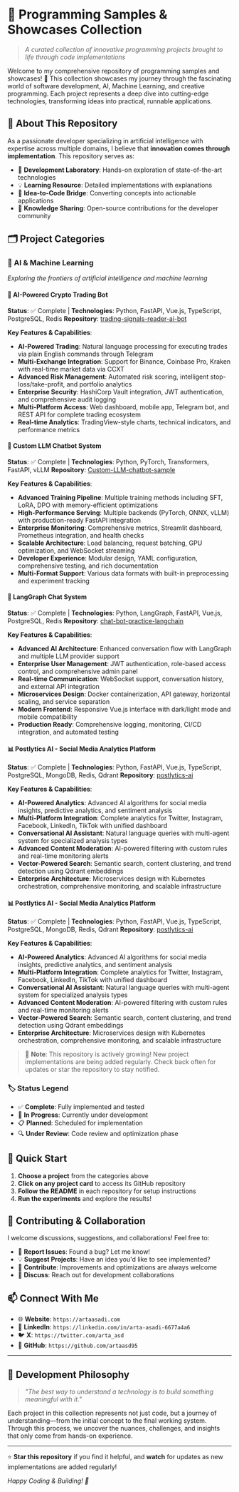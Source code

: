 # 🚀 Programming Samples & Showcases Collection

> *A curated collection of innovative programming projects brought to life through code implementations*

Welcome to my comprehensive repository of programming samples and showcases! 🚀 This collection showcases my journey through the fascinating world of software development, AI, Machine Learning, and creative programming. Each project represents a deep dive into cutting-edge technologies, transforming ideas into practical, runnable applications.

## 🎯 About This Repository

As a passionate developer specializing in artificial intelligence with expertise across multiple domains, I believe that **innovation comes through implementation**. This repository serves as:

- 🔬 **Development Laboratory**: Hands-on exploration of state-of-the-art technologies
- 💡 **Learning Resource**: Detailed implementations with explanations
- 🌉 **Idea-to-Code Bridge**: Converting concepts into actionable applications
- 📖 **Knowledge Sharing**: Open-source contributions for the developer community

## 🗂️ Project Categories

### 🧠 AI & Machine Learning
*Exploring the frontiers of artificial intelligence and machine learning*

#### 🚀 AI-Powered Crypto Trading Bot
**Status**: ✅ Complete | **Technologies**: Python, FastAPI, Vue.js, TypeScript, PostgreSQL, Redis
**Repository**: [trading-signals-reader-ai-bot](https://github.com/artaasd95/trading-signals-reader-ai-bot)

**Key Features & Capabilities**:
- **AI-Powered Trading**: Natural language processing for executing trades via plain English commands through Telegram
- **Multi-Exchange Integration**: Support for Binance, Coinbase Pro, Kraken with real-time market data via CCXT
- **Advanced Risk Management**: Automated risk scoring, intelligent stop-loss/take-profit, and portfolio analytics
- **Enterprise Security**: HashiCorp Vault integration, JWT authentication, and comprehensive audit logging
- **Multi-Platform Access**: Web dashboard, mobile app, Telegram bot, and REST API for complete trading ecosystem
- **Real-time Analytics**: TradingView-style charts, technical indicators, and performance metrics

#### 🤖 Custom LLM Chatbot System
**Status**: ✅ Complete | **Technologies**: Python, PyTorch, Transformers, FastAPI, vLLM
**Repository**: [Custom-LLM-chatbot-sample](https://github.com/artaasd95/Custom-LLM-chatbot-sample)

**Key Features & Capabilities**:
- **Advanced Training Pipeline**: Multiple training methods including SFT, LoRA, DPO with memory-efficient optimizations
- **High-Performance Serving**: Multiple backends (PyTorch, ONNX, vLLM) with production-ready FastAPI integration
- **Enterprise Monitoring**: Comprehensive metrics, Streamlit dashboard, Prometheus integration, and health checks
- **Scalable Architecture**: Load balancing, request batching, GPU optimization, and WebSocket streaming
- **Developer Experience**: Modular design, YAML configuration, comprehensive testing, and rich documentation
- **Multi-Format Support**: Various data formats with built-in preprocessing and experiment tracking

#### 💬 LangGraph Chat System
**Status**: ✅ Complete | **Technologies**: Python, LangGraph, FastAPI, Vue.js, PostgreSQL, Redis
**Repository**: [chat-bot-practice-langchain](https://github.com/artaasd95/chat-bot-practice-langchain)

**Key Features & Capabilities**:
- **Advanced AI Architecture**: Enhanced conversation flow with LangGraph and multiple LLM provider support
- **Enterprise User Management**: JWT authentication, role-based access control, and comprehensive admin panel
- **Real-time Communication**: WebSocket support, conversation history, and external API integration
- **Microservices Design**: Docker containerization, API gateway, horizontal scaling, and service separation
- **Modern Frontend**: Responsive Vue.js interface with dark/light mode and mobile compatibility
- **Production Ready**: Comprehensive logging, monitoring, CI/CD integration, and automated testing

#### 📊 Postlytics AI - Social Media Analytics Platform
**Status**: ✅ Complete | **Technologies**: Python, FastAPI, Vue.js, TypeScript, PostgreSQL, MongoDB, Redis, Qdrant
**Repository**: [postlytics-ai](https://github.com/artaasd95/postlytics-ai)

**Key Features & Capabilities**:
- **AI-Powered Analytics**: Advanced AI algorithms for social media insights, predictive analytics, and sentiment analysis
- **Multi-Platform Integration**: Complete analytics for Twitter, Instagram, Facebook, LinkedIn, TikTok with unified dashboard
- **Conversational AI Assistant**: Natural language queries with multi-agent system for specialized analysis types
- **Advanced Content Moderation**: AI-powered filtering with custom rules and real-time monitoring alerts
- **Vector-Powered Search**: Semantic search, content clustering, and trend detection using Qdrant embeddings
- **Enterprise Architecture**: Microservices design with Kubernetes orchestration, comprehensive monitoring, and scalable infrastructure

#### 📊 Postlytics AI - Social Media Analytics Platform
**Status**: ✅ Complete | **Technologies**: Python, FastAPI, Vue.js, TypeScript, PostgreSQL, MongoDB, Redis, Qdrant
**Repository**: [postlytics-ai](https://github.com/artaasd95/postlytics-ai)

**Key Features & Capabilities**:
- **AI-Powered Analytics**: Advanced AI algorithms for social media insights, predictive analytics, and sentiment analysis
- **Multi-Platform Integration**: Complete analytics for Twitter, Instagram, Facebook, LinkedIn, TikTok with unified dashboard
- **Conversational AI Assistant**: Natural language queries with multi-agent system for specialized analysis types
- **Advanced Content Moderation**: AI-powered filtering with custom rules and real-time monitoring alerts
- **Vector-Powered Search**: Semantic search, content clustering, and trend detection using Qdrant embeddings
- **Enterprise Architecture**: Microservices design with Kubernetes orchestration, comprehensive monitoring, and scalable infrastructure



> 📝 **Note**: This repository is actively growing! New project implementations are being added regularly. Check back often for updates or star the repository to stay notified.


### 🏷️ Status Legend
- ✅ **Complete**: Fully implemented and tested
- 🔄 **In Progress**: Currently under development
- 📋 **Planned**: Scheduled for implementation
- 🔍 **Under Review**: Code review and optimization phase

## 🚀 Quick Start

1. **Choose a project** from the categories above
2. **Click on any project card** to access its GitHub repository
3. **Follow the README** in each repository for setup instructions
4. **Run the experiments** and explore the results!

## 🤝 Contributing & Collaboration

I welcome discussions, suggestions, and collaborations! Feel free to:

- 🐛 **Report Issues**: Found a bug? Let me know!
- 💡 **Suggest Projects**: Have an idea you'd like to see implemented?
- 🔀 **Contribute**: Improvements and optimizations are always welcome
- 💬 **Discuss**: Reach out for development collaborations

## 📫 Connect With Me

- 🌐 **Website**: `https://artaasadi.com`
- 💼 **LinkedIn**: `https://linkedin.com/in/arta-asadi-6677a4a6`
- 🐦 **X**: `https://twitter.com/arta_asd`
- 📧 **GitHub**: `https://github.com/artaasd95`



---

## 🎯 Development Philosophy

> *"The best way to understand a technology is to build something meaningful with it."*

Each project in this collection represents not just code, but a journey of understanding—from the initial concept to the final working system. Through this process, we uncover the nuances, challenges, and insights that only come from hands-on experience.

---

⭐ **Star this repository** if you find it helpful, and **watch** for updates as new implementations are added regularly!

*Happy Coding & Building! 🚀*